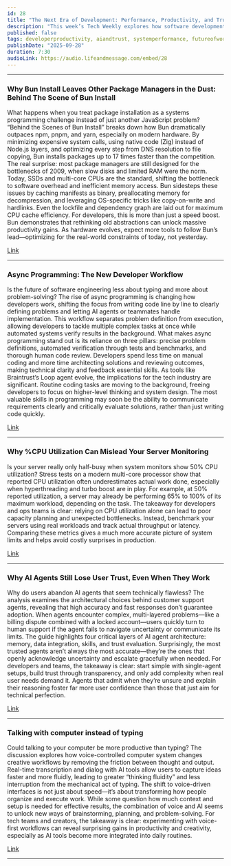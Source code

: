 ```yaml
---
id: 28
title: "The Next Era of Development: Performance, Productivity, and Trust"
description: "This week’s Tech Weekly explores how software development is being redefined across speed, workflows, and user experience. We look at how Bun’s reimagined approach to package installs delivers record-breaking performance, why async programming shifts developers from typing code to architecting solutions, and how traditional CPU utilization metrics can mislead server monitoring. We also dive into why AI agents struggle with user trust despite technical accuracy, and how voice-first computing opens new possibilities for creativity and productivity. Together, these trends highlight a common theme: the future of tech isn’t just about writing code faster, but about rethinking the tools, metrics, and interactions that shape how we build and collaborate."
published: false
tags: developerproductivity, aiandtrust, systemperformance, futureofwork
publishDate: "2025-09-28"
duration: 7:30
audioLink: https://audio.lifeandmessage.com/embed/28
---
```


---

### **Why Bun Install Leaves Other Package Managers in the Dust: Behind The Scene of Bun Install**

What happens when you treat package installation as a systems programming challenge instead of just another JavaScript problem? “Behind the Scenes of Bun Install” breaks down how Bun dramatically outpaces npm, pnpm, and yarn, especially on modern hardware. By minimizing expensive system calls, using native code (Zig) instead of Node.js layers, and optimizing every step from DNS resolution to file copying, Bun installs packages up to 17 times faster than the competition.
The real surprise: most package managers are still designed for the bottlenecks of 2009, when slow disks and limited RAM were the norm. Today, SSDs and multi-core CPUs are the standard, shifting the bottleneck to software overhead and inefficient memory access. Bun sidesteps these issues by caching manifests as binary, preallocating memory for decompression, and leveraging OS-specific tricks like copy-on-write and hardlinks. Even the lockfile and dependency graph are laid out for maximum CPU cache efficiency.
For developers, this is more than just a speed boost. Bun demonstrates that rethinking old abstractions can unlock massive productivity gains. As hardware evolves, expect more tools to follow Bun’s lead—optimizing for the real-world constraints of today, not yesterday.

[Link](https://bun.com/blog/behind-the-scenes-of-bun-install)

---

### **Async Programming: The New Developer Workflow**

Is the future of software engineering less about typing and more about problem-solving? The rise of async programming is changing how developers work, shifting the focus from writing code line by line to clearly defining problems and letting AI agents or teammates handle implementation. This workflow separates problem definition from execution, allowing developers to tackle multiple complex tasks at once while automated systems verify results in the background.
What makes async programming stand out is its reliance on three pillars: precise problem definitions, automated verification through tests and benchmarks, and thorough human code review. Developers spend less time on manual coding and more time architecting solutions and reviewing outcomes, making technical clarity and feedback essential skills.
As tools like Braintrust’s Loop agent evolve, the implications for the tech industry are significant. Routine coding tasks are moving to the background, freeing developers to focus on higher-level thinking and system design. The most valuable skills in programming may soon be the ability to communicate requirements clearly and critically evaluate solutions, rather than just writing code quickly.

[Link](https://www.braintrust.dev/blog/async-programming)

---

### **Why %CPU Utilization Can Mislead Your Server Monitoring**

Is your server really only half-busy when system monitors show 50% CPU utilization? Stress tests on a modern multi-core processor show that reported CPU utilization often underestimates actual work done, especially when hyperthreading and turbo boost are in play. For example, at 50% reported utilization, a server may already be performing 65% to 100% of its maximum workload, depending on the task.
The takeaway for developers and ops teams is clear: relying on CPU utilization alone can lead to poor capacity planning and unexpected bottlenecks. Instead, benchmark your servers using real workloads and track actual throughput or latency. Comparing these metrics gives a much more accurate picture of system limits and helps avoid costly surprises in production.

[Link](https://www.brendanlong.com/cpu-utilization-is-a-lie.html)

---

### **Why AI Agents Still Lose User Trust, Even When They Work**

Why do users abandon AI agents that seem technically flawless? The analysis examines the architectural choices behind customer support agents, revealing that high accuracy and fast responses don’t guarantee adoption. When agents encounter complex, multi-layered problems—like a billing dispute combined with a locked account—users quickly turn to human support if the agent fails to navigate uncertainty or communicate its limits.
The guide highlights four critical layers of AI agent architecture: memory, data integration, skills, and trust evaluation. Surprisingly, the most trusted agents aren’t always the most accurate—they’re the ones that openly acknowledge uncertainty and escalate gracefully when needed. For developers and teams, the takeaway is clear: start simple with single-agent setups, build trust through transparency, and only add complexity when real user needs demand it. Agents that admit when they’re unsure and explain their reasoning foster far more user confidence than those that just aim for technical perfection.

[Link](https://www.productcurious.com/p/a-pms-guide-to-ai-agent-architecture)

---

### **Talking with computer instead of typing**

Could talking to your computer be more productive than typing? The discussion explores how voice-controlled computer system changes creative workflows by removing the friction between thought and output. Real-time transcription and dialog with AI tools allow users to capture ideas faster and more fluidly, leading to greater “thinking fluidity” and less interruption from the mechanical act of typing.
The shift to voice-driven interfaces is not just about speed—it’s about transforming how people organize and execute work. While some question how much context and setup is needed for effective results, the combination of voice and AI seems to unlock new ways of brainstorming, planning, and problem-solving. For tech teams and creators, the takeaway is clear: experimenting with voice-first workflows can reveal surprising gains in productivity and creativity, especially as AI tools become more integrated into daily routines.

[Link](https://every.to/working-overtime/i-didn-t-know-typing-held-me-back-until-i-started-thinking-out-loud)

---
